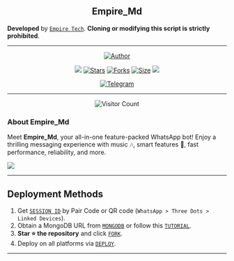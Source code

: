 <h2 align="center"> Empire_Md </h2>

**Developed** by [`Empire Tech`](https://github.com/efeurhobobullish). **Cloning or modifying this script is strictly** **prohibited**.

---

<p align="center">
<a href="https://github.com/efeurhobobullish"><img title="Author" src="https://files.catbox.moe/lps6ow.jpg"></a>
</p>

<p align="center">
<a href="https://github.com/efeurhobobullish/followers"><img src="https://img.shields.io/github/followers/efeurhobobullish?color=blue&style=flat-square"></a>
<a href="https://github.com/efeurhobobullish/Empire_Md/stargazers/"><img title="Stars" src="https://img.shields.io/github/stars/efeurhobobullish/Empire_Md?color=blue&style=flat-square"></a>
<a href="https://github.com/efeurhobobullish/Empire_Md/network/members"><img title="Forks" src="https://img.shields.io/github/forks/efeurhobobullish/Empire_Md?color=blue&style=flat-square"></a>
<a href="https://github.com/efeurhobobullish/Empire_Md/"><img title="Size" src="https://img.shields.io/github/repo-size/efeurhobobullish/Empire_Md?style=flat-square&color=green"></a>
<a href="https://github.com/efeurhobobullish/Empire_Md/graphs/commit-activity"><img src="https://img.shields.io/badge/Maintained%3F-yes-green.svg"></a>
</p>

<p align="center">
  <a href="https://t.me/empire_tech_update" target="_blank">
    <img alt="Telegram" src="https://img.shields.io/badge/Join Channel-25D366?style=for-the-badge&logo=telegram&logoColor=white" />
  </a>
</p>

---

<p align="center"><img src="https://profile-counter.glitch.me/{Empire_Md}/count.svg" alt="Visitor Count" /></p>

### About Empire_Md

Meet **Empire_Md**, your all-in-one feature-packed WhatsApp bot! Enjoy a thrilling messaging experience with music 🎶, smart features 🤖, fast performance, reliability, and more.

<a href="https://github.com/efeurhobobullish/Empire_Md/fork">
  <img src="https://img.shields.io/badge/FORK-EMPIRE_MD-blue?style=for-the-badge&logo=stackshare">
</a>

---

## Deployment Methods

1. Get [`SESSION ID`](https://session.empiretech.biz.id/) by Pair Code or QR code (`WhatsApp > Three Dots > Linked Devices`).
2. Obtain a MongoDB URL from [`MONGODB`](https://www.mongodb.com) or follow this [`TUTORIAL`](https://youtu.be/4YEUtGlqkl4).
3. **Star ⭐ the repository** and click [`FORK`](https://github.com/efeurhobobullish/Empire_Md/fork).
4. Deploy on all platforms via [`DEPLOY`](https://empire-md-deploy.empiretech.biz.id).

---
